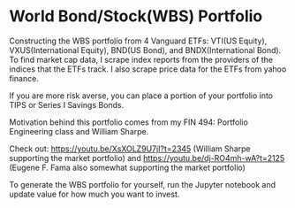 # World Bond/Stock(WBS) Portfolio

Constructing the WBS portfolio from 4 Vanguard ETFs: VTI(US Equity), VXUS(International Equity), BND(US Bond), and BNDX(International Bond). To find market cap data, I scrape index reports from the providers of the indices that the ETFs track. I also scrape price data for the ETFs from yahoo finance.

If you are more risk averse, you can place a portion of your portfolio into TIPS or Series I Savings Bonds.

Motivation behind this portfolio comes from my FIN 494: Portfolio Engineering class and William Sharpe.

Check out: https://youtu.be/XsXOLZ9U7jI?t=2345 (William Sharpe supporting the market portfolio) and https://youtu.be/dj-RO4mh-wA?t=2125 (Eugene F. Fama also somewhat supporting the market portfolio)

To generate the WBS portfolio for yourself, run the Jupyter notebook and update value for how much you want to invest.
